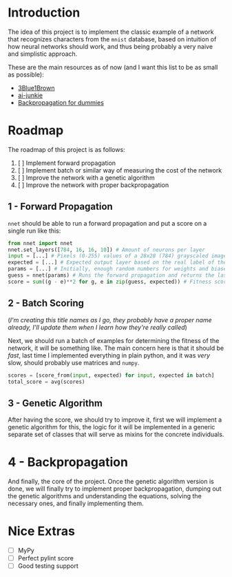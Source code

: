 # Introduction

The idea of this project is to implement the classic example of a network that
recognizes characters from the `mnist` database, based on intuition of how
neural networks should work, and thus being probably a very naive and simplistic
approach.

These are the main resources as of now (and I want this list to be as small as
possible):

- [3Blue1Brown](https://www.youtube.com/watch?v=aircAruvnKk&list=PLZHQObOWTQDNU6R1_67000Dx_ZCJB-3pi)
- [ai-junkie](http://www.ai-junkie.com/ann/evolved/nnt1.html)
- [Backpropagation for dummies](https://codesachin.wordpress.com/2015/12/06/backpropagation-for-dummies/)

# Roadmap

The roadmap of this project is as follows:

1. [ ] Implement forward propagation
2. [ ] Implement batch or similar way of measuring the cost of the network
3. [ ] Improve the network with a genetic algorithm
4. [ ] Improve the network with proper backpropagation

## 1 - Forward Propagation

`nnet` should be able to run a forward propagation and put a score on a single
run like this:

```python
from nnet import nnet
nnet.set_layers([784, 16, 16, 10]) # Amount of neurons per layer
input = [...] # Pixels (0-255) values of a 28x28 (784) grayscaled image
expected = [...] # Expected output layer based on the real label of the input
params = [...] # Initially, enough random numbers for weights and biases
guess = nnet(params) # Runs the forward propagation and returns the last layer
score = sum((g - e)**2 for g, e in zip(guess, expected)) # Fitness score
```

## 2 - Batch Scoring

(*I'm creating this title names as I go, they probably have a proper name
already, I'll update them when I learn how they're really called*)

Next, we should run a batch of examples for determining the fitness of the
network, it will be something like. The main concern here is that it should be
*fast*, last time I implemented everything in plain python, and it was *very*
slow, should probably use matrices and `numpy`.

```python
scores = [score_from(input, expected) for input, expected in batch]
total_score = avg(scores)
```

## 3 - Genetic Algorithm

After having the score, we should try to improve it, first we will
implement a genetic algorithm for this, the logic for it will be implemented
in a generic separate set of classes that will serve as mixins for the
concrete individuals.

# 4 - Backpropagation

And finally, the core of the project. Once the genetic algorithm version is
done, we will finally try to implement proper backpropagation, dumping out the
genetic algorithms and understanding the equations, solving the necessary ones,
and finally implementing them.

# Nice Extras

- [ ] MyPy
- [ ] Perfect pylint score
- [ ] Good testing support
